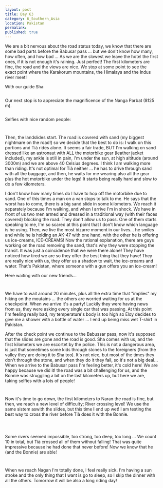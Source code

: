 ```yaml
---
layout: post
title: Day 63
category: 6_Southern_Asia
location: Pakistan
permalink: 
published: true
---
```


We are a bit nervous about the road status today, we know that there are some bad parts before the Babusar pass ... but we don't know how many, how often, and how bad ... As we are the slowest we leave the hotel the first ones, if it is not enough it's raining. Just perfect! The first kilometers are fine, the road and the views are nice. We stop at some point to see the exact point where the Karakorum mountains, the Himalaya and the Indus river meet!

With our guide Sha

<p><a
href="https://lh3.googleusercontent.com/5y9zWyU2la0OtsdaAB_gDE5oYfwex1GQ1X3ON-E-Byv3S3bL5-HzYagtc-j64hUDc_-uz-gJiMXwN-HTkd19GfwQeu8gbtELTrA28DEsB2TDtsDgHxU7yPM5HIfCkPRDVReIQtG6h74HiTbjTL7G8JL8ayV6GCrVOi2wsb7121A17qDNHepsLOQoGXXz5pvDhA4i_dsjfAfWhBxooQuXeK1D_zSuGx_uJDoqL0pwwKeR97jCAD7mdSPR3nUmBZM7azuIT_G92PUlI6Q_I23lh46RzIfdHgmhMaTvtLx91mVj829Wr2udBzuF20UywDbZZamro2ZcPmFyGcgFIo8Csy0oJNBolj-bUc5LhsI5yX4YtdORH4qEsggwQXSMpYmLOt9QAgUEw31b-nsJCjqSXZtXYYIubCVpCNPurM6mykO9-W62wS_KWUWzcZg51Tizad48_Ym8UYZtzjfkUk14x_CwqAUh4uNgyTZPG3RTFVCPX0JeGW5QqH1GSBVuCk8hWgj_qoh0znLPk4Yp8g3LGYfjk3NcdVCb9_pj074ta7gAOL8YT6QzP9uGgY2by2o3MFyHpACI2Ek4GCl4Q82gM42ucpjteQPlIHMLhLoNZxh6tkC-vw48tP2OCJp6L3rqFJZWDmxbMopnTOn3DWgFiIZjdCDHHmjqHrXO0KEUONPqV1alAeiugHEM-A=w1044-h783-no"><img 
src="https://lh3.googleusercontent.com/5y9zWyU2la0OtsdaAB_gDE5oYfwex1GQ1X3ON-E-Byv3S3bL5-HzYagtc-j64hUDc_-uz-gJiMXwN-HTkd19GfwQeu8gbtELTrA28DEsB2TDtsDgHxU7yPM5HIfCkPRDVReIQtG6h74HiTbjTL7G8JL8ayV6GCrVOi2wsb7121A17qDNHepsLOQoGXXz5pvDhA4i_dsjfAfWhBxooQuXeK1D_zSuGx_uJDoqL0pwwKeR97jCAD7mdSPR3nUmBZM7azuIT_G92PUlI6Q_I23lh46RzIfdHgmhMaTvtLx91mVj829Wr2udBzuF20UywDbZZamro2ZcPmFyGcgFIo8Csy0oJNBolj-bUc5LhsI5yX4YtdORH4qEsggwQXSMpYmLOt9QAgUEw31b-nsJCjqSXZtXYYIubCVpCNPurM6mykO9-W62wS_KWUWzcZg51Tizad48_Ym8UYZtzjfkUk14x_CwqAUh4uNgyTZPG3RTFVCPX0JeGW5QqH1GSBVuCk8hWgj_qoh0znLPk4Yp8g3LGYfjk3NcdVCb9_pj074ta7gAOL8YT6QzP9uGgY2by2o3MFyHpACI2Ek4GCl4Q82gM42ucpjteQPlIHMLhLoNZxh6tkC-vw48tP2OCJp6L3rqFJZWDmxbMopnTOn3DWgFiIZjdCDHHmjqHrXO0KEUONPqV1alAeiugHEM-A=w1044-h783-no" alt=""></a></p>

Our next stop is to appreciate the magnificence of the Nanga Parbat (8125 m).

<p><a
href="https://lh3.googleusercontent.com/A7rZ6-DwE5H2tr2vafBqlJHIPhRbuQylLoslJYWOjRi3RPuBL_KWzmFex8RvoB5sSs4TA6KaXi0FCw4MaYQcO-DmrN-ZvyHthQ9gyDW7-RbkyC6fXSonSI-Iersbt1Xq-bzIabeRlhey3ukCRT6WcyTgT-MAXEYt94gayWrYyRAyIqWG_dVI_IFemyte4JJVlJTHtUPCsTRBSvX_msJcg74hFUvJaHiPbkOMjBIg82DBfg6zC9Yql4W2-rd9tIpGLdhU6ZhyIrAnvgc4hKOhZ3tnXpUo4leWxU2E6u4PJetoCPJ9UZH4Rr6GBRtTtXPJ6z6C0LF7wUyiOU6nTWQYwDhGaDgtCh_VyDBgxpkdJvQ2bWyq0552WlH97pqlSioTpSQNl7-SRUXlyTAlFSVbD7OzWQ0JLR6qzKn3J-vzNrW4JDmsua188I-bH_MX0wZEAqAyZfKCglQP8PqsqBKR2Xg1qicTwmsOP2hcWqC-QzeNmqFrWrT-oO17GPZkSW-W7FFVKx_WzrUOMSj3VTIzWLWzLUT4G08EeAj_ZmloIoXMdQ6O9bsU6r8azswWSvNnXQBbfRm2vdO9gik-Zsx-dI3fgvGpfASzb7KrWM9rTVRcJv6X2_XDiWwazYR6ADNBSywJdBk-C43D-8KMLPtVzxt3x4RItVVO_y5nvTNaiDkWzx7d8XeUqYaCPQ=w1044-h783-no"><img 
src="https://lh3.googleusercontent.com/A7rZ6-DwE5H2tr2vafBqlJHIPhRbuQylLoslJYWOjRi3RPuBL_KWzmFex8RvoB5sSs4TA6KaXi0FCw4MaYQcO-DmrN-ZvyHthQ9gyDW7-RbkyC6fXSonSI-Iersbt1Xq-bzIabeRlhey3ukCRT6WcyTgT-MAXEYt94gayWrYyRAyIqWG_dVI_IFemyte4JJVlJTHtUPCsTRBSvX_msJcg74hFUvJaHiPbkOMjBIg82DBfg6zC9Yql4W2-rd9tIpGLdhU6ZhyIrAnvgc4hKOhZ3tnXpUo4leWxU2E6u4PJetoCPJ9UZH4Rr6GBRtTtXPJ6z6C0LF7wUyiOU6nTWQYwDhGaDgtCh_VyDBgxpkdJvQ2bWyq0552WlH97pqlSioTpSQNl7-SRUXlyTAlFSVbD7OzWQ0JLR6qzKn3J-vzNrW4JDmsua188I-bH_MX0wZEAqAyZfKCglQP8PqsqBKR2Xg1qicTwmsOP2hcWqC-QzeNmqFrWrT-oO17GPZkSW-W7FFVKx_WzrUOMSj3VTIzWLWzLUT4G08EeAj_ZmloIoXMdQ6O9bsU6r8azswWSvNnXQBbfRm2vdO9gik-Zsx-dI3fgvGpfASzb7KrWM9rTVRcJv6X2_XDiWwazYR6ADNBSywJdBk-C43D-8KMLPtVzxt3x4RItVVO_y5nvTNaiDkWzx7d8XeUqYaCPQ=w1044-h783-no" alt=""></a></p>

Selfies with nice random people:

<p><a
href="https://lh3.googleusercontent.com/RvqWB0iviypYXoVHY4jP2xGffR9QkBiMqLJUpufn13u5sGPORd5k4gSnXpHSNYykukNmt6S93VWgFz2-NZIGF1swNPtbATLpQpBBDw6Ryg2JR__MktudzeT83hKormgIuaZ2FfQ1BhTxImPJiL1zjK9PkAcxqh3b_kQExiRfTxbRJkqyATfAprgNphrqH75LmzKdAp11ajor5lqJIFp0fsPxDp7KS_PyKpasOBVBgim0BXcbvB5dXz2PJCwgsHSwCaSywHurzaNHqq2HsqbvKUXJ7My7O8F6MweCo5YUKvla3Dlbm4ULiIrbpt5WXtyMkD2nJk9iqUShTzxEkQbdEoDfydtQgguIqFhhcAaFoDnmYLZO5McmGkKWFO8mNMq5yLflSBKVDS3AruW5AqTf8F-EcnRHA2xK95Ak_XgpFYBwhMEl7inaedKmojtq383Y43jp-qBDkxviOYxcXtlcDLvkJb8W0CZQFWWuWNskzvpxCtNYoJzF1-__01nFgSUCdbG5_8SLvW4FYujLESvGYRnBA_0GGYFXQFDTsFsmYTcBve9m7mjtA8PaIotNaSTIRZdG8BAibqr8x2ODh_avCOh3PvjMG04dD9-zDqvSq_e7PRoIzSF-5MMtriDUQcRK-DTJi_yKh2wN1w50NiGRcnc1sgehAR1LKgKGXA4mLcLt3G6RtQaVnHxOlw=w1044-h783-no"><img 
src="https://lh3.googleusercontent.com/RvqWB0iviypYXoVHY4jP2xGffR9QkBiMqLJUpufn13u5sGPORd5k4gSnXpHSNYykukNmt6S93VWgFz2-NZIGF1swNPtbATLpQpBBDw6Ryg2JR__MktudzeT83hKormgIuaZ2FfQ1BhTxImPJiL1zjK9PkAcxqh3b_kQExiRfTxbRJkqyATfAprgNphrqH75LmzKdAp11ajor5lqJIFp0fsPxDp7KS_PyKpasOBVBgim0BXcbvB5dXz2PJCwgsHSwCaSywHurzaNHqq2HsqbvKUXJ7My7O8F6MweCo5YUKvla3Dlbm4ULiIrbpt5WXtyMkD2nJk9iqUShTzxEkQbdEoDfydtQgguIqFhhcAaFoDnmYLZO5McmGkKWFO8mNMq5yLflSBKVDS3AruW5AqTf8F-EcnRHA2xK95Ak_XgpFYBwhMEl7inaedKmojtq383Y43jp-qBDkxviOYxcXtlcDLvkJb8W0CZQFWWuWNskzvpxCtNYoJzF1-__01nFgSUCdbG5_8SLvW4FYujLESvGYRnBA_0GGYFXQFDTsFsmYTcBve9m7mjtA8PaIotNaSTIRZdG8BAibqr8x2ODh_avCOh3PvjMG04dD9-zDqvSq_e7PRoIzSF-5MMtriDUQcRK-DTJi_yKh2wN1w50NiGRcnc1sgehAR1LKgKGXA4mLcLt3G6RtQaVnHxOlw=w1044-h783-no" alt=""></a></p>

<p><a
href="https://lh3.googleusercontent.com/pXnqI9pu7tFxKXx3nLZ276qSAeaE7uTH1dHmN2DyYIoCMKDPk_ehVI3Oh9iVrMBkZu_sxlOs6bjKcvvQcRrEnjS-uCLhx4I2CZOa6JhrCSPcS6Tvd39m49oxm_RhyhkO-bJ3TjYQs_0kbxwjQ0vftaVd3FBtr9llwnSXm0fi3KrkKgvElAeLHqlelRcf29MYQRrUDPs-UOPNgMWw1XlwGgA0nIUhZphTcsrmMitCmffV6i9vIYK0d9OUm-fn8M5CLqpwm5xIYQE0Z0P8G40klFnkZ1DAwB3QbPWeF5nvMqO5ExK3g8ZhlAwz5L_bj6QZJHraI-23Gcj4lKU9zDDFnUTrrNInMqlLEt_Axu6gKUqbB-o5pbGceeOM04iHPidSi0td_X_dPPrdd7eGnQeDlBExZFvJa5GuwF2sSQuavWIGqdiidxQgOw7YSBcOzlcuclZtm-l8Mwp8tP34eUuzhK5QOFBkVzTjupPqMYX-WTfBFw4z3w6mIOTnpxovh62aIAY-F7qwhj-99marDkYM5CU4nfxlLsf6pwErC9QW8C670frJnBokxf18XXBH47p6VZd5xRym6k4xStz2tw2QoIZ57AVhhrvnMaIR5wDqMzu9Ym1Axsjjp7rVYOi3uQJbUWof_mxaBTjyDjfYQNh2Nj88J8NKgPFs1BOKdUq2RieJFVGm8bB9qUrJMQ=w1044-h783-no"><img 
src="https://lh3.googleusercontent.com/pXnqI9pu7tFxKXx3nLZ276qSAeaE7uTH1dHmN2DyYIoCMKDPk_ehVI3Oh9iVrMBkZu_sxlOs6bjKcvvQcRrEnjS-uCLhx4I2CZOa6JhrCSPcS6Tvd39m49oxm_RhyhkO-bJ3TjYQs_0kbxwjQ0vftaVd3FBtr9llwnSXm0fi3KrkKgvElAeLHqlelRcf29MYQRrUDPs-UOPNgMWw1XlwGgA0nIUhZphTcsrmMitCmffV6i9vIYK0d9OUm-fn8M5CLqpwm5xIYQE0Z0P8G40klFnkZ1DAwB3QbPWeF5nvMqO5ExK3g8ZhlAwz5L_bj6QZJHraI-23Gcj4lKU9zDDFnUTrrNInMqlLEt_Axu6gKUqbB-o5pbGceeOM04iHPidSi0td_X_dPPrdd7eGnQeDlBExZFvJa5GuwF2sSQuavWIGqdiidxQgOw7YSBcOzlcuclZtm-l8Mwp8tP34eUuzhK5QOFBkVzTjupPqMYX-WTfBFw4z3w6mIOTnpxovh62aIAY-F7qwhj-99marDkYM5CU4nfxlLsf6pwErC9QW8C670frJnBokxf18XXBH47p6VZd5xRym6k4xStz2tw2QoIZ57AVhhrvnMaIR5wDqMzu9Ym1Axsjjp7rVYOi3uQJbUWof_mxaBTjyDjfYQNh2Nj88J8NKgPFs1BOKdUq2RieJFVGm8bB9qUrJMQ=w1044-h783-no" alt=""></a></p>

Then, the landslides start. The road is covered with sand (my biggest nightmare on the road!) so we decide that the best to do is: I walk on this portions and Tià rides alone. It seems a fair trade, BUT I'm walking on sand dressed like an astronaut with ALL the motorbike gear (leather jacket included), my ankle is still in pain, I'm under the sun, at high altitude (around 3000m) and we are above 40 Celsius degrees. I think I am walking more than riding. It's not optimal for Tià neither ... he has to drive through sand with all the baggage, and then, he waits for me wearing also all the gear plus the hot motorbike under the legs! It starts being really hard and slow to do a few kilometers.

I don't know how many times do I have to hop off the motorbike due to sand. One of this times a man on a van stops to talk to me. He says that the worst has to come, there is a big sand slide in some kilometers. We reach it separately because I'm walking, and when I arrive I'm in shock. We have in front of us two men armed and dressed in a traditional way (with their faces covered) blocking the road. They don't allow us to pass. One of them starts speaking to me, I'm so scared at this point that I don't know which language is he using. Then, we live the most bizarre moment in our lives... he smiles and while he is holding an AK-47 with one hand, with the other he is offering us ice-creams, ICE-CREAMS! Now the rational explanation, there are guys working on the road removing the sand, that's why they were stopping the transit. It was just a coincidence that we were there alone! They have noticed how tired we are so they offer the best thing that they have! They are really nice with us, they offer us a shadow to wait, the ice-creams and water. That's Pakistan, where someone with a gun offers you an ice-cream!

Here waiting with our new friends...

<p><a
href="https://lh3.googleusercontent.com/rIBsa0IhbOqjRp92WjHtyJqPUXCHx6BqPvxpVR33impkZlUNnPZQ0nqMznwUHNC6zCg-2CTf9uwLOit3-j5PD71pJKCs7ZxgbyJCAWHXPu20GD_Ig1g5qniGtgVT2qC_dDgK55qSOow8PjHbPpgG2vS53Hv0ESP5SF5TsU9eNEWsQBmKPa43zoR9XgfQZRxVadnkyWABs_f1Uwg-UfNowBqWvpKo5IpCeI_j3sDOIFsUAMBRILiOZ1-PGlm0e7Pnjov8KGFkohMNCD3PQUrUyuIqoxe5kZPmtpcrvw-GTtII5jH188Z5sUi8WpU6jh_ElOKbYc8eJZjUELY8WULByX7qm2cCccsjNy1sr5SP_i4iBuH9iGII-vGMaJbKpuDpStXflN0Y942Ajm9Ay3BFsrRV1wO3wgkFzSzefnmp2Bxaq0Wz6YQqZxPWRI_BDgmOkV95mCo6_YjQ0bk-sxF7gPoLzbO94olIvzCCv0eis_l2_qYjEspvy4AX17y22RmFlv5n0BU8peagMCy_rPxnXDpkHIr-okCh0l0BkmUmmfpHeSGrqYzECCkbXh1kAGTcLEy3Qzo6HuFgrtNU3FLCrCzv2kxtwvFIIZDfSq-B2cRD_cIS8TWJpnN3p6AJKpUbBH63qetIax1-7f-Ll0V6pNggA4470-WKZCP87LXZuoBJV8i-I1R51maS6w=w1044-h783-no"><img 
src="https://lh3.googleusercontent.com/rIBsa0IhbOqjRp92WjHtyJqPUXCHx6BqPvxpVR33impkZlUNnPZQ0nqMznwUHNC6zCg-2CTf9uwLOit3-j5PD71pJKCs7ZxgbyJCAWHXPu20GD_Ig1g5qniGtgVT2qC_dDgK55qSOow8PjHbPpgG2vS53Hv0ESP5SF5TsU9eNEWsQBmKPa43zoR9XgfQZRxVadnkyWABs_f1Uwg-UfNowBqWvpKo5IpCeI_j3sDOIFsUAMBRILiOZ1-PGlm0e7Pnjov8KGFkohMNCD3PQUrUyuIqoxe5kZPmtpcrvw-GTtII5jH188Z5sUi8WpU6jh_ElOKbYc8eJZjUELY8WULByX7qm2cCccsjNy1sr5SP_i4iBuH9iGII-vGMaJbKpuDpStXflN0Y942Ajm9Ay3BFsrRV1wO3wgkFzSzefnmp2Bxaq0Wz6YQqZxPWRI_BDgmOkV95mCo6_YjQ0bk-sxF7gPoLzbO94olIvzCCv0eis_l2_qYjEspvy4AX17y22RmFlv5n0BU8peagMCy_rPxnXDpkHIr-okCh0l0BkmUmmfpHeSGrqYzECCkbXh1kAGTcLEy3Qzo6HuFgrtNU3FLCrCzv2kxtwvFIIZDfSq-B2cRD_cIS8TWJpnN3p6AJKpUbBH63qetIax1-7f-Ll0V6pNggA4470-WKZCP87LXZuoBJV8i-I1R51maS6w=w1044-h783-no" alt=""></a></p>

<p><a
href="https://lh3.googleusercontent.com/tYLTlCGdr9Bc_YfMx42RumWr_q4aQRhnERgH2jCZJvaC_80_EMoWRUg7PNBvq_W1vEvO6MpyYMVAmLOV53s25VzifehbX03AtpxZtKELJx2xfaBEwvjsqinFzv4C5kcgFOP8pkiLZtkzuxyIMbK1vWyMG-rVOz_bL8QauAyGExKjkkwEa4VIyM-MkpTI4eAoGaGVZL5lLdHKDC-7HiZ3XDJaT9L9E8STQpFQL36lgoQTEDPOYoSe4F3nmz8FEqy6xw6zpABY38hic79GwEU5bMYbYBQPoOsDp4mBEp5ixiJaZvehWQueSEbVDyngNNgPnOWDQSj3wAz1oBIHeSXo253ApRCKRmBI0-1FcQ2yzAWS5S3dvuiweyvoe70h68h1DvysxdvjL3W1e3Cm084A7eCfFbs92K8J8a0A0cqpgJNC9FoA7mkN8Yu_Fn1DU48Nqm4m_TDFV9DXu2Qj-ZhhY9rzcQc0NTlvCdC1xS7SZbY3yb_C1HL0XrDUym4hcffT6n4wA0Wa2la8eX1l8Z_Xe683y_E3V3rWfMcfLujKdEyL0A5G29kuY6Fm1cCtD9jm4XMeki3XYp5N-3036TJWNxMW6dEEWOB8Ht7ufx75x_BC69edPZvKG_dxAL0kjpZRFsJIxmlmqEx-ToQS-lhNarUlKoWDEgctye3COfTr3FtSy59TPh5FZZff9Q=w1280-h720-k-no"><img 
src="https://lh3.googleusercontent.com/tYLTlCGdr9Bc_YfMx42RumWr_q4aQRhnERgH2jCZJvaC_80_EMoWRUg7PNBvq_W1vEvO6MpyYMVAmLOV53s25VzifehbX03AtpxZtKELJx2xfaBEwvjsqinFzv4C5kcgFOP8pkiLZtkzuxyIMbK1vWyMG-rVOz_bL8QauAyGExKjkkwEa4VIyM-MkpTI4eAoGaGVZL5lLdHKDC-7HiZ3XDJaT9L9E8STQpFQL36lgoQTEDPOYoSe4F3nmz8FEqy6xw6zpABY38hic79GwEU5bMYbYBQPoOsDp4mBEp5ixiJaZvehWQueSEbVDyngNNgPnOWDQSj3wAz1oBIHeSXo253ApRCKRmBI0-1FcQ2yzAWS5S3dvuiweyvoe70h68h1DvysxdvjL3W1e3Cm084A7eCfFbs92K8J8a0A0cqpgJNC9FoA7mkN8Yu_Fn1DU48Nqm4m_TDFV9DXu2Qj-ZhhY9rzcQc0NTlvCdC1xS7SZbY3yb_C1HL0XrDUym4hcffT6n4wA0Wa2la8eX1l8Z_Xe683y_E3V3rWfMcfLujKdEyL0A5G29kuY6Fm1cCtD9jm4XMeki3XYp5N-3036TJWNxMW6dEEWOB8Ht7ufx75x_BC69edPZvKG_dxAL0kjpZRFsJIxmlmqEx-ToQS-lhNarUlKoWDEgctye3COfTr3FtSy59TPh5FZZff9Q=w1280-h720-k-no" alt=""></a></p>

We have to wait around 20 minutes, plus all the extra time that "implies" my hiking on the moutains ... the others are worried waiting for us at the checkpoint. When we arrive it's a party! Luckily they were having news from us, they were asking every single car that was passing. At this point I'm feeling really bad, my temperature's body is too high so Eloy decides to give me a shower with a bottle of water ... I end up being miss wet T-shirt in Pakistan.

After the check point we continue to the Babussar pass, now it's supposed that the slides are gone and the road is good. Sha comes with us, and the first kilometers we are escortet by the police. This is not a dangerous area, is just that sometimes some kids through stones to the foreigners (from the valley they are doing it to Sha too). It's not nice, but most of the times they don't through the stone, and when they do it they fail, so it's not a big deal... When we arrive to the Babusar pass I'm feeling better, it's cold here! We are happy because we did it! the road was a bit challenging for us, and the Bonnie was struggling a bit on the last kilometers up, but here we are, taking selfies with a lots of people!

<p><a
href="https://lh3.googleusercontent.com/V4aj2aSTliIgdvEQEeVaYT8fZkKkrgzIeO2VLcKZCww0XQpTvffWMQDl18f5ABKSCtqVnUn52oBE9VgifJVrkahobGHQF7v4lNPJuBdyc2fH2pEfPMhMzzQ1FNzt00lwa-DSGARTtaY354zlerpEeIZfcM7kFfD6aj8r5kTFGSSbrs5doaRH69N3ZJJTwpf9tXT2k5xDEnSny5G2TpLP9qWz5B-YVbLZDVqwTKNvWskc7I_TgU_hrOZCcCu7YSX6uywdE5S6vv1o9SIPU8sMCP35ywkQk2T75svCalpJLXyKR_4V7WzHh3F4hXQC7b0FeyRMhj2uSVfiMSrlnWYXyT3yzsIwlab5IWav-Gff6M0xH6yPtlUL_pQrMfa4P5p5LdSHdMhg_PUBYLVpav7uqtvn10ckzKfF1-rKbzBkF3PrkpbimK5MWIeIxEJwIuN2ZkmQ588M3Ga7UX1uExcetGOdJMSmt45-bkGjqOfHHuvUraSw-2CqSlQSmI-9L2P8Ze_2oKF-yqDjRT5qMwRNOcssZPELvtC0rtol-qj1C8IID8U-dsZAlJ_EcOeauEwEzksDt6XXvOusKibEcIY5HvsUU0OBGzgySzqXJ7ClKOy6imRKWjpiclVsy_vAyNYdOu5eS-fulkVH_N29zfWIKpiflQPHOQX4MtWz4IxWPu1vH2Rk7zNhxjv7yQ=w835-h626-no"><img 
src="https://lh3.googleusercontent.com/V4aj2aSTliIgdvEQEeVaYT8fZkKkrgzIeO2VLcKZCww0XQpTvffWMQDl18f5ABKSCtqVnUn52oBE9VgifJVrkahobGHQF7v4lNPJuBdyc2fH2pEfPMhMzzQ1FNzt00lwa-DSGARTtaY354zlerpEeIZfcM7kFfD6aj8r5kTFGSSbrs5doaRH69N3ZJJTwpf9tXT2k5xDEnSny5G2TpLP9qWz5B-YVbLZDVqwTKNvWskc7I_TgU_hrOZCcCu7YSX6uywdE5S6vv1o9SIPU8sMCP35ywkQk2T75svCalpJLXyKR_4V7WzHh3F4hXQC7b0FeyRMhj2uSVfiMSrlnWYXyT3yzsIwlab5IWav-Gff6M0xH6yPtlUL_pQrMfa4P5p5LdSHdMhg_PUBYLVpav7uqtvn10ckzKfF1-rKbzBkF3PrkpbimK5MWIeIxEJwIuN2ZkmQ588M3Ga7UX1uExcetGOdJMSmt45-bkGjqOfHHuvUraSw-2CqSlQSmI-9L2P8Ze_2oKF-yqDjRT5qMwRNOcssZPELvtC0rtol-qj1C8IID8U-dsZAlJ_EcOeauEwEzksDt6XXvOusKibEcIY5HvsUU0OBGzgySzqXJ7ClKOy6imRKWjpiclVsy_vAyNYdOu5eS-fulkVH_N29zfWIKpiflQPHOQX4MtWz4IxWPu1vH2Rk7zNhxjv7yQ=w835-h626-no" alt=""></a></p>

<p><a
href="https://lh3.googleusercontent.com/5pwoSg3BoF2QDTFT_yy3iQD1bb4KOVfpYtkNOBUxcaFbPwtAh2LdOTowgOr4lIMaXhoNf1eSG-cm-kasCdimNpAXqCAbBXI8YtdlVPsg28VMvMYE0VWYIEPfV-pWjX8FL_7YHRNmSXOPqg_ARH46LkWqDiG7CIgqLv3oefEK40GTOM8YOpU1m_pWZOHvwEi7wYCLuXqh_Ld-2tmP0VxFqiQb_z7K7fR3Esouf0ZNm3XP9ZKE5v6bs9PrKMcnCpVL1f91g_0fL2WHoaqLnX9vhyct9R59WHEQrOE7pcnfA3SpblsFaScBELBawp8ZnaJ4AMKNw2NnoBH1ma2kkfVnEvVgUdqp0NL2NCO09jEUSGrm-AhRuveX9GR7GyzFfbId3s4HsSWloQcKtKRxjxULU8D7BECiWMimxetscLzM-lrzOqxDjp23IO6dibERgzXTgPcX4gMPLwe76lyRXnh0TSzEgVPDfOq8kFKAyORiSszfFx7hR5i5MBa2y69nIqv0ioGmnWX4uLMFNjdbf4kgqPJxem06V01zbDb2hjUOLQDmfb5lWJ96nvm_qQD53Hlg8-UuOFPc6HeCKf5Th4W26vQz8Kd6o2EiqSTvOO-TrTbc_WGiFR5Hch7KrybHqcNUuVS6Lz-dlbEegjr0UK9rpCsx8yIJqKtZMWRpJHrMlMVnGwblIhoGd6HXJQ=w1044-h783-no"><img 
src="https://lh3.googleusercontent.com/5pwoSg3BoF2QDTFT_yy3iQD1bb4KOVfpYtkNOBUxcaFbPwtAh2LdOTowgOr4lIMaXhoNf1eSG-cm-kasCdimNpAXqCAbBXI8YtdlVPsg28VMvMYE0VWYIEPfV-pWjX8FL_7YHRNmSXOPqg_ARH46LkWqDiG7CIgqLv3oefEK40GTOM8YOpU1m_pWZOHvwEi7wYCLuXqh_Ld-2tmP0VxFqiQb_z7K7fR3Esouf0ZNm3XP9ZKE5v6bs9PrKMcnCpVL1f91g_0fL2WHoaqLnX9vhyct9R59WHEQrOE7pcnfA3SpblsFaScBELBawp8ZnaJ4AMKNw2NnoBH1ma2kkfVnEvVgUdqp0NL2NCO09jEUSGrm-AhRuveX9GR7GyzFfbId3s4HsSWloQcKtKRxjxULU8D7BECiWMimxetscLzM-lrzOqxDjp23IO6dibERgzXTgPcX4gMPLwe76lyRXnh0TSzEgVPDfOq8kFKAyORiSszfFx7hR5i5MBa2y69nIqv0ioGmnWX4uLMFNjdbf4kgqPJxem06V01zbDb2hjUOLQDmfb5lWJ96nvm_qQD53Hlg8-UuOFPc6HeCKf5Th4W26vQz8Kd6o2EiqSTvOO-TrTbc_WGiFR5Hch7KrybHqcNUuVS6Lz-dlbEegjr0UK9rpCsx8yIJqKtZMWRpJHrMlMVnGwblIhoGd6HXJQ=w1044-h783-no" alt=""></a></p>

Now it's time to go down, the first kilometers to Naran the road is fine, but then, we reach a new level of difficulty; River crossing level! We use the same sistem aswith the slides, but this time I end up wet! I am testing the best way to cross the river before Tià does it with the Bonnie.

<p><a
href="https://lh3.googleusercontent.com/yW44JMCJH140-mBnNWDobGODCW0vckGWjfI6GBDCNUCr9qemQPrS50PIzvncUX3cz57mY9nJBPS_MSvh91L72AR4Yp26r_3rCAC2GLBtr4wFENuhkTFbZkmal0pUJa4VbbEEHAMJsdyS8Dhmwz_QnHz0r647NFAiv1-JRCsu6aQa_3OFXbforIFBU_EC8LSeWGNztoTLLbeE95Y306uZUjTeO7sVCTliC-aGRxSj7W_SQcFwmxofHkeGpgsomPs_hif6W718Y1EdsIBcIaRRq6bwLacLZ-CkP7mrftb1YdcHb1qrFqnm_u6d2gS9DsSLFDs6l9WIgzhoZKSTviJuKehPKSDVJG9xqynXy6wQvdd2gj9G3T5b4FrdYgn867tdGMQEKamqVQDww-l1lZ7JZjTEE2G2fvQ7sfgKDT-VCKwvjTdmA4pSKzV0825v3xPWtS-SfHfqg6i7PbvptD0QdV4nkHGrFFHx49FLtW66O_LGjir1lb6HEysH6vgKSvdMeJ_KGCqeH1eQrs00XXAm0Jgvik-7wyB6Dvzb_mnB7D-SHJ9zrmAS3krw4XTqFOPCX-1HFHjC-yaX1brg1FNdw5NOi24wh0RvhyB2p2UqBLUgOsMhenKZ8K0y7ZKQYxefwmcw8nyciEcA4riK1Z2XhdHmCNpOIHWzJrmUX8I5d4zhGp3l64BO2NJuiQ=w615-h346-k-no"><img 
src="https://lh3.googleusercontent.com/yW44JMCJH140-mBnNWDobGODCW0vckGWjfI6GBDCNUCr9qemQPrS50PIzvncUX3cz57mY9nJBPS_MSvh91L72AR4Yp26r_3rCAC2GLBtr4wFENuhkTFbZkmal0pUJa4VbbEEHAMJsdyS8Dhmwz_QnHz0r647NFAiv1-JRCsu6aQa_3OFXbforIFBU_EC8LSeWGNztoTLLbeE95Y306uZUjTeO7sVCTliC-aGRxSj7W_SQcFwmxofHkeGpgsomPs_hif6W718Y1EdsIBcIaRRq6bwLacLZ-CkP7mrftb1YdcHb1qrFqnm_u6d2gS9DsSLFDs6l9WIgzhoZKSTviJuKehPKSDVJG9xqynXy6wQvdd2gj9G3T5b4FrdYgn867tdGMQEKamqVQDww-l1lZ7JZjTEE2G2fvQ7sfgKDT-VCKwvjTdmA4pSKzV0825v3xPWtS-SfHfqg6i7PbvptD0QdV4nkHGrFFHx49FLtW66O_LGjir1lb6HEysH6vgKSvdMeJ_KGCqeH1eQrs00XXAm0Jgvik-7wyB6Dvzb_mnB7D-SHJ9zrmAS3krw4XTqFOPCX-1HFHjC-yaX1brg1FNdw5NOi24wh0RvhyB2p2UqBLUgOsMhenKZ8K0y7ZKQYxefwmcw8nyciEcA4riK1Z2XhdHmCNpOIHWzJrmUX8I5d4zhGp3l64BO2NJuiQ=w615-h346-k-no" alt=""></a></p>

<p><a
href="https://lh3.googleusercontent.com/CAJR3NiHw6yzHsjrLXCaWmVu-DMRoMKXF47txwv-QVNW3SUpx9WOhYM3ru-yjyToh8CCR2nvGFuxr74yvnp8kofptXv9g7_qUZOSHCra1dMwaSEt6goVlvjYZOtth3a-ks-nXjZ6zwQHFfqZwCDzS3eML0dtG82hg5PM9BARfw9iKHQZffZXIFlMAa8qhJMc21D_WPFtdi6dAnmyMifOnZF7hnE7ECDD-a3VqAAqezRiIra0eg2xDLISxxsJG2aEF1G4AgNcmDEE6elUjfAt-O7BWpgbJUHlYnOHjKe7iT5NEaWUo7V0_lwdbJLjjKe5IgQFdETqKCCNVZsnqU961Vx_oe4ixm_UM7AZwwZHUlAXYnawhdhZQqo5Mg7rcP-dpxVZ6M5v4QMiwlyq3Om9ieyNfdLVet-kFRJdBvysLoBtM0og-feFWKBUfvI9xMHAJXGr0wUV4C80Wmu9i3TJEggxPnAyWjN4Oiu3OeFfYZj1DcOZS3RdXv36nSRyD18MVTlXP2BaWCNVBX9BxBfoBUs66PDh3UJw7JBqHljSNZaKp8CR1hBgNdkSB1pS-cLWwLtzPZrsPNSErajDefglrFAfIEIw1mL-wSgf7KAkzMcAZ8sW0lk_IwDpIQkEmhy1XjKyt8-mg9Sm5sMTo8mvT82Z4nwKjlHdkajsM9wKGn1rmV8zxAADg5dqQw=w1043-h782-no"><img 
src="https://lh3.googleusercontent.com/CAJR3NiHw6yzHsjrLXCaWmVu-DMRoMKXF47txwv-QVNW3SUpx9WOhYM3ru-yjyToh8CCR2nvGFuxr74yvnp8kofptXv9g7_qUZOSHCra1dMwaSEt6goVlvjYZOtth3a-ks-nXjZ6zwQHFfqZwCDzS3eML0dtG82hg5PM9BARfw9iKHQZffZXIFlMAa8qhJMc21D_WPFtdi6dAnmyMifOnZF7hnE7ECDD-a3VqAAqezRiIra0eg2xDLISxxsJG2aEF1G4AgNcmDEE6elUjfAt-O7BWpgbJUHlYnOHjKe7iT5NEaWUo7V0_lwdbJLjjKe5IgQFdETqKCCNVZsnqU961Vx_oe4ixm_UM7AZwwZHUlAXYnawhdhZQqo5Mg7rcP-dpxVZ6M5v4QMiwlyq3Om9ieyNfdLVet-kFRJdBvysLoBtM0og-feFWKBUfvI9xMHAJXGr0wUV4C80Wmu9i3TJEggxPnAyWjN4Oiu3OeFfYZj1DcOZS3RdXv36nSRyD18MVTlXP2BaWCNVBX9BxBfoBUs66PDh3UJw7JBqHljSNZaKp8CR1hBgNdkSB1pS-cLWwLtzPZrsPNSErajDefglrFAfIEIw1mL-wSgf7KAkzMcAZ8sW0lk_IwDpIQkEmhy1XjKyt8-mg9Sm5sMTo8mvT82Z4nwKjlHdkajsM9wKGn1rmV8zxAADg5dqQw=w1043-h782-no" alt=""></a></p>

<p><a
href="https://lh3.googleusercontent.com/l8dguRuAZViN8VngTahfkdLTsU3ogS3-bMY-uXkYe6q1jEzu2FphynqZ49PJm_IdGNJDp2HsCl9mLAtRIpTihPS1moSQ3wofzQeLFNOQfKNy-Pq7rZ-rb5TYnoWSC0yiY9e87oq8lrI5vp6H5k6Ktj-AutqWiFy4Wgtmao2m3G26vAHPCzB0hfqI0es1GEzrJ_sPrK0I4U6DNZFEOU6wxUnmSaQwhS99VKZrq22SQjpxHTDirp15tspl_qpL1Ay7IQE61Mxh5jAUZXUpAFfdZUucOzqIUyJXx0IsFbAKW3-ZVGTiit99f0iUW2WH9GCCk-59bDv8WHxU4m_a1Fp_0NdxYtPDmh525tqpue5rC75INL5j_5qgTlYriG3ZAAt85jP-q4E4vEtNvAADmFrcc4amiZQQWX3TKiMGyQkdO68nTKkCaZcZT93lhFZw_t6Yo8RPZ8QOpTPdqJxegLCCEUzW0uphgRupH1ETY_-P34R2__fo6DID08DSOnaWmLqiFKEK430zCCt2gX187L5RtTfcUof67q78yddxQSpi0spCmTWNPj_-NLLR74IoXdtXbKpAhfiVXwaEVqjfeqavlVtpg4Q8YHPx8lUGI95GjbE-6KV4Ggcd_Tk-sDccmXdS-xZC2PzSgl2MXmhxKKa0y9JTxi4bTTuMv_tg2nH0tHxTqtqgYsuGNBJaYg=w1043-h782-no"><img 
src="https://lh3.googleusercontent.com/l8dguRuAZViN8VngTahfkdLTsU3ogS3-bMY-uXkYe6q1jEzu2FphynqZ49PJm_IdGNJDp2HsCl9mLAtRIpTihPS1moSQ3wofzQeLFNOQfKNy-Pq7rZ-rb5TYnoWSC0yiY9e87oq8lrI5vp6H5k6Ktj-AutqWiFy4Wgtmao2m3G26vAHPCzB0hfqI0es1GEzrJ_sPrK0I4U6DNZFEOU6wxUnmSaQwhS99VKZrq22SQjpxHTDirp15tspl_qpL1Ay7IQE61Mxh5jAUZXUpAFfdZUucOzqIUyJXx0IsFbAKW3-ZVGTiit99f0iUW2WH9GCCk-59bDv8WHxU4m_a1Fp_0NdxYtPDmh525tqpue5rC75INL5j_5qgTlYriG3ZAAt85jP-q4E4vEtNvAADmFrcc4amiZQQWX3TKiMGyQkdO68nTKkCaZcZT93lhFZw_t6Yo8RPZ8QOpTPdqJxegLCCEUzW0uphgRupH1ETY_-P34R2__fo6DID08DSOnaWmLqiFKEK430zCCt2gX187L5RtTfcUof67q78yddxQSpi0spCmTWNPj_-NLLR74IoXdtXbKpAhfiVXwaEVqjfeqavlVtpg4Q8YHPx8lUGI95GjbE-6KV4Ggcd_Tk-sDccmXdS-xZC2PzSgl2MXmhxKKa0y9JTxi4bTTuMv_tg2nH0tHxTqtqgYsuGNBJaYg=w1043-h782-no" alt=""></a></p>

Some rivers seemed impossible, too strong, too deep, too long ... We count 10 in total, but Tià crossed all of them without falling! That was quite impressive because he had done that never before! Now we know that he (and the Bonnie) are able!

<p><a
href="https://lh3.googleusercontent.com/RvUKFiU5IK8sfFbwiLLhLXBNQwHblOoNwvq6wpAd2sQSvTxyanpsmx3EfY5lqF0Cuf1JbVOcoXVKoFh8lcqkanudCwxV7plVqhNiSxg3ThRBa7WcbPRHXSIlwctaeyc_4MD_yzQAiQAEWtw-z_CiLV8vFVPgyig1Fv9Fr1fhsjaItAQTkWEL9rPhKavPFtHy5Ld5JviDepNGIc5t54kh3Dp_797tYVHjXh_PBXFgP7BHKHfZk3uLLDuAK19g7wQ52Weh8SBWJTjFn0HXWmUsSLZ0CXvXNL5Sgh9qUxO0uvaEjP7SUz-Tg4dl463r5WAEMfiWHzaSI9FO4EmKOxH-JRFvdcAJINsCnCzY86-oinK19KvUsO1Suz45Vrt2iykICh4z1MmyUJshOTmFBFv9C_7s6qXzlTmvXnI2QOQvlZ3J00BghhxiEjPFIiSfqLe9JIDVbBNhYZxYkcwQKPDPELbq7KaWevGuMWzIRHtLtrrE74zzO6DbtmE2fo1HCjeSY75FacF2IgHzIDyZjQpZiwNyIdOaW4cbNuTxtwI5JVh74jf0mX-H1tKsuLQ9u7VwTaWUGvZ5m8GMsGP5KDl5dMfWTMruj7WlDVIkumpyQbcT0GTjWJu-bIMVuK7ojZEBBy7pMGP69ruwZHmrirplZsot3BAQ441Y101x6AMcx-jY5sMjs74CKJzNWg=w1044-h783-no"><img 
src="https://lh3.googleusercontent.com/RvUKFiU5IK8sfFbwiLLhLXBNQwHblOoNwvq6wpAd2sQSvTxyanpsmx3EfY5lqF0Cuf1JbVOcoXVKoFh8lcqkanudCwxV7plVqhNiSxg3ThRBa7WcbPRHXSIlwctaeyc_4MD_yzQAiQAEWtw-z_CiLV8vFVPgyig1Fv9Fr1fhsjaItAQTkWEL9rPhKavPFtHy5Ld5JviDepNGIc5t54kh3Dp_797tYVHjXh_PBXFgP7BHKHfZk3uLLDuAK19g7wQ52Weh8SBWJTjFn0HXWmUsSLZ0CXvXNL5Sgh9qUxO0uvaEjP7SUz-Tg4dl463r5WAEMfiWHzaSI9FO4EmKOxH-JRFvdcAJINsCnCzY86-oinK19KvUsO1Suz45Vrt2iykICh4z1MmyUJshOTmFBFv9C_7s6qXzlTmvXnI2QOQvlZ3J00BghhxiEjPFIiSfqLe9JIDVbBNhYZxYkcwQKPDPELbq7KaWevGuMWzIRHtLtrrE74zzO6DbtmE2fo1HCjeSY75FacF2IgHzIDyZjQpZiwNyIdOaW4cbNuTxtwI5JVh74jf0mX-H1tKsuLQ9u7VwTaWUGvZ5m8GMsGP5KDl5dMfWTMruj7WlDVIkumpyQbcT0GTjWJu-bIMVuK7ojZEBBy7pMGP69ruwZHmrirplZsot3BAQ441Y101x6AMcx-jY5sMjs74CKJzNWg=w1044-h783-no" alt=""></a></p>

<p><a
href="https://lh3.googleusercontent.com/-CsIaq1OTwKFEkOE-8VfoBjx0XMtKrp9FWSzYPlUHR2phsVLxlUpcKT-03tf6gPGizV3XMMaJ378C37Bj_IZmSshMxtDPMn3ZqNFSjB4_RtemdeIaGPcYL8TP-22cSvXGz2RVq70epyRvejdHSQPm3qnRFBemKzoeTLFMWlh3juSEfdI4P4UpvM2tKXYhSjgMPXQeNEuQYC0opkMQ_69h-Hf6BUmPtYtC1Ppiweae1w7a_IfQySfU7XC4_51tybkU0oioz5g6_hdp-Xqu6wddDdMpjDGmilSePCM0GDEuIX99hx_ruvi4KAAkkDVGOpYAPJq2lxYSuz-3IYXxhOolkVqmoCEZZ5hWkMorCpfZKJgYYl3CpxQMKy7yqXVLuq_sjttppHQK4Do4FmDqtiLkS2TBbuJNIbK4FX4qetc9qX-bmMxqeHyNeNoDj1npevs5j1h_Mcqt4WG9z8-us2xVHWXiHbabER4pckgLNU8dpvKtufm4dXD1UjmaAGlRbVFZkwJGeOoK_OjOgYkZZJ6IvoZU-AGRqJJr7dJZRWHA1J2xbIJisgXduvOLcwj4vDrs-l0PhKZnQlhwrEOD5Ru9EXL_M9m6nElCeuzOc7KSweki6RvNpq-_AIKVouemQZtS2sTQu5QaUw0TVDxjxS7BRCblZaZP1CqqBdIAJ_ek9WAhwT-8iXUWb-ukQ=w1044-h783-no"><img 
src="https://lh3.googleusercontent.com/-CsIaq1OTwKFEkOE-8VfoBjx0XMtKrp9FWSzYPlUHR2phsVLxlUpcKT-03tf6gPGizV3XMMaJ378C37Bj_IZmSshMxtDPMn3ZqNFSjB4_RtemdeIaGPcYL8TP-22cSvXGz2RVq70epyRvejdHSQPm3qnRFBemKzoeTLFMWlh3juSEfdI4P4UpvM2tKXYhSjgMPXQeNEuQYC0opkMQ_69h-Hf6BUmPtYtC1Ppiweae1w7a_IfQySfU7XC4_51tybkU0oioz5g6_hdp-Xqu6wddDdMpjDGmilSePCM0GDEuIX99hx_ruvi4KAAkkDVGOpYAPJq2lxYSuz-3IYXxhOolkVqmoCEZZ5hWkMorCpfZKJgYYl3CpxQMKy7yqXVLuq_sjttppHQK4Do4FmDqtiLkS2TBbuJNIbK4FX4qetc9qX-bmMxqeHyNeNoDj1npevs5j1h_Mcqt4WG9z8-us2xVHWXiHbabER4pckgLNU8dpvKtufm4dXD1UjmaAGlRbVFZkwJGeOoK_OjOgYkZZJ6IvoZU-AGRqJJr7dJZRWHA1J2xbIJisgXduvOLcwj4vDrs-l0PhKZnQlhwrEOD5Ru9EXL_M9m6nElCeuzOc7KSweki6RvNpq-_AIKVouemQZtS2sTQu5QaUw0TVDxjxS7BRCblZaZP1CqqBdIAJ_ek9WAhwT-8iXUWb-ukQ=w1044-h783-no" alt=""></a></p>

When we reach Nagan I'm totally done, I feel really sick. I'm having a sun stroke and the only thing that I want is go to sleep, so I skip the dinner with all the others. Tomorrow it will be also a long riding day!